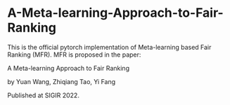 # A-Meta-learning-Approach-to-Fair-Ranking

This is the official pytorch implementation of Meta-learning based Fair Ranking (MFR). MFR is proposed in the paper:

A Meta-learning Approach to  Fair Ranking

by Yuan Wang, Zhiqiang Tao, Yi Fang

Published at SIGIR 2022.
